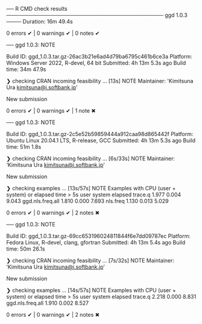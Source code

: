 ── R CMD check results ────────────────────────────────────────── ggd 1.0.3 ────
Duration: 16m 49.4s

0 errors ✔ | 0 warnings ✔ | 0 notes ✔

── ggd 1.0.3: NOTE

  Build ID:   ggd_1.0.3.tar.gz-26ac3b21e6ad4d79ba6795c461b6ce3a
  Platform:   Windows Server 2022, R-devel, 64 bit
  Submitted:  4h 13m 5.3s ago
  Build time: 34m 47.9s

❯ checking CRAN incoming feasibility ... [13s] NOTE
  Maintainer: 'Kimitsuna Ura <kimitsuna@i.softbank.jp>'
  
  New submission

0 errors ✔ | 0 warnings ✔ | 1 note ✖

── ggd 1.0.3: NOTE

  Build ID:   ggd_1.0.3.tar.gz-2c5e52b59859444a912caa98d865442f
  Platform:   Ubuntu Linux 20.04.1 LTS, R-release, GCC
  Submitted:  4h 13m 5.3s ago
  Build time: 51m 1.8s

❯ checking CRAN incoming feasibility ... [6s/33s] NOTE
  Maintainer: ‘Kimitsuna Ura <kimitsuna@i.softbank.jp>’
  
  New submission

❯ checking examples ... [13s/57s] NOTE
  Examples with CPU (user + system) or elapsed time > 5s
                    user system elapsed
  trace.q          1.977  0.004   9.043
  ggd.nls.freq.all 1.810  0.000   7.693
  nls.freq         1.130  0.013   5.029

0 errors ✔ | 0 warnings ✔ | 2 notes ✖

── ggd 1.0.3: NOTE

  Build ID:   ggd_1.0.3.tar.gz-69cc653196024811844f6e7dd09787ec
  Platform:   Fedora Linux, R-devel, clang, gfortran
  Submitted:  4h 13m 5.4s ago
  Build time: 50m 26.1s

❯ checking CRAN incoming feasibility ... [7s/32s] NOTE
  Maintainer: ‘Kimitsuna Ura <kimitsuna@i.softbank.jp>’
  
  New submission

❯ checking examples ... [14s/57s] NOTE
  Examples with CPU (user + system) or elapsed time > 5s
                    user system elapsed
  trace.q          2.218  0.000   8.831
  ggd.nls.freq.all 1.910  0.002   8.527

0 errors ✔ | 0 warnings ✔ | 2 notes ✖
